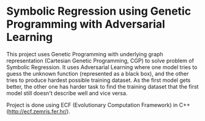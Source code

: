 # Symbolic Regression using Genetic Programming with Adversarial Learning

This project uses Genetic Programming with underlying graph representation (Cartesian Genetic Programming, CGP) 
to solve problem of Symbolic Regression. It uses Adversarial Learning where one model tries to 
guess the unknown function (represented as a black box), and the other tries to produce hardest possible
training dataset. As the first model gets better, the other one has harder task to find the training dataset 
that the first model still doesn't describe well and vice versa.

Project is done using ECF (Evolutionary Computation Framework) in C++ (http://ecf.zemris.fer.hr/).
